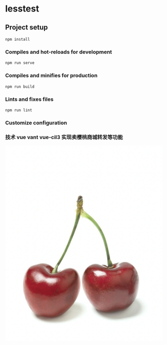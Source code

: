 # lesstest

## Project setup
```
npm install
```

### Compiles and hot-reloads for development
```
npm run serve
```

### Compiles and minifies for production
```
npm run build
```

### Lints and fixes files
```
npm run lint
```

### Customize configuration
### 技术 vue vant  vue-cil3 实现卖樱桃商城转发等功能

![avatar](https://raw.githubusercontent.com/zygh2019/less-test/master/src/assets/png/carry.png)
